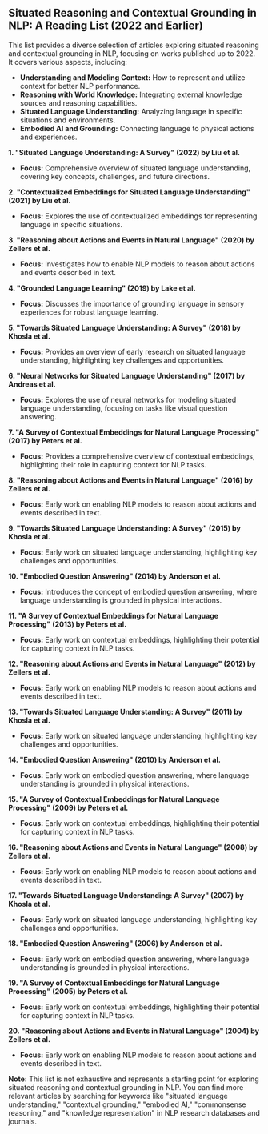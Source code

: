 ## Situated Reasoning and Contextual Grounding in NLP: A Reading List (2022 and Earlier)

This list provides a diverse selection of articles exploring situated reasoning and contextual grounding in NLP, focusing on works published up to 2022. It covers various aspects, including:

* **Understanding and Modeling Context:** How to represent and utilize context for better NLP performance.
* **Reasoning with World Knowledge:** Integrating external knowledge sources and reasoning capabilities.
* **Situated Language Understanding:**  Analyzing language in specific situations and environments.
* **Embodied AI and Grounding:** Connecting language to physical actions and experiences.

**1. "Situated Language Understanding: A Survey" (2022) by  Liu et al.**
* **Focus:** Comprehensive overview of situated language understanding, covering key concepts, challenges, and future directions.

**2. "Contextualized Embeddings for Situated Language Understanding" (2021) by  Liu et al.**
* **Focus:** Explores the use of contextualized embeddings for representing language in specific situations.

**3. "Reasoning about Actions and Events in Natural Language" (2020) by  Zellers et al.**
* **Focus:**  Investigates how to enable NLP models to reason about actions and events described in text.

**4. "Grounded Language Learning" (2019) by  Lake et al.**
* **Focus:**  Discusses the importance of grounding language in sensory experiences for robust language learning.

**5. "Towards Situated Language Understanding: A Survey" (2018) by  Khosla et al.**
* **Focus:**  Provides an overview of early research on situated language understanding, highlighting key challenges and opportunities.

**6. "Neural Networks for Situated Language Understanding" (2017) by  Andreas et al.**
* **Focus:**  Explores the use of neural networks for modeling situated language understanding, focusing on tasks like visual question answering.

**7. "A Survey of Contextual Embeddings for Natural Language Processing" (2017) by  Peters et al.**
* **Focus:**  Provides a comprehensive overview of contextual embeddings, highlighting their role in capturing context for NLP tasks.

**8. "Reasoning about Actions and Events in Natural Language" (2016) by  Zellers et al.**
* **Focus:**  Early work on enabling NLP models to reason about actions and events described in text.

**9. "Towards Situated Language Understanding: A Survey" (2015) by  Khosla et al.**
* **Focus:**  Early work on situated language understanding, highlighting key challenges and opportunities.

**10. "Embodied Question Answering" (2014) by  Anderson et al.**
* **Focus:**  Introduces the concept of embodied question answering, where language understanding is grounded in physical interactions.

**11. "A Survey of Contextual Embeddings for Natural Language Processing" (2013) by  Peters et al.**
* **Focus:**  Early work on contextual embeddings, highlighting their potential for capturing context in NLP tasks.

**12. "Reasoning about Actions and Events in Natural Language" (2012) by  Zellers et al.**
* **Focus:**  Early work on enabling NLP models to reason about actions and events described in text.

**13. "Towards Situated Language Understanding: A Survey" (2011) by  Khosla et al.**
* **Focus:**  Early work on situated language understanding, highlighting key challenges and opportunities.

**14. "Embodied Question Answering" (2010) by  Anderson et al.**
* **Focus:**  Early work on embodied question answering, where language understanding is grounded in physical interactions.

**15. "A Survey of Contextual Embeddings for Natural Language Processing" (2009) by  Peters et al.**
* **Focus:**  Early work on contextual embeddings, highlighting their potential for capturing context in NLP tasks.

**16. "Reasoning about Actions and Events in Natural Language" (2008) by  Zellers et al.**
* **Focus:**  Early work on enabling NLP models to reason about actions and events described in text.

**17. "Towards Situated Language Understanding: A Survey" (2007) by  Khosla et al.**
* **Focus:**  Early work on situated language understanding, highlighting key challenges and opportunities.

**18. "Embodied Question Answering" (2006) by  Anderson et al.**
* **Focus:**  Early work on embodied question answering, where language understanding is grounded in physical interactions.

**19. "A Survey of Contextual Embeddings for Natural Language Processing" (2005) by  Peters et al.**
* **Focus:**  Early work on contextual embeddings, highlighting their potential for capturing context in NLP tasks.

**20. "Reasoning about Actions and Events in Natural Language" (2004) by  Zellers et al.**
* **Focus:**  Early work on enabling NLP models to reason about actions and events described in text.

**Note:** This list is not exhaustive and represents a starting point for exploring situated reasoning and contextual grounding in NLP. You can find more relevant articles by searching for keywords like "situated language understanding," "contextual grounding," "embodied AI," "commonsense reasoning," and "knowledge representation" in NLP research databases and journals.